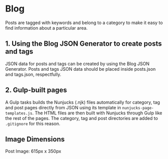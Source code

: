 # Blog
Posts are tagged with keywords and belong to a category to make it easy to find information about a particular area.

## 1. Using the Blog JSON Generator to create posts and tags
JSON data for posts and tags can be created by using the Blog JSON Generator. Posts and tags JSON data should be placed inside posts.json and tags.json, respectfully.

## 2. Gulp-built pages
A Gulp tasks builds the Nunjucks (.njk) files automatically for category, tag and post pages directly from JSON using its template in `nunjucks-page-templates.js`. The HTML files are then built with Nunjucks through Gulp like the rest of the pages. The category, tag and post directories are added to `.gitignore` for this reason.

## Image Dimensions
Post Image: 615px x 350px
